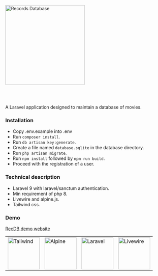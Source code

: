 <style>
table {
    border-collapse: collapse;
}

table > td > img {
    padding: 1rem;
}
</style>
<p style="text-align: left; padding: 1rem 0 3rem 0;"><img src="https://recdb.njeim.net/assets/images/recdb.jpg" width="250" height="auto" alt="Records Database"/></p>

A Laravel application designed to maintain a database of movies.

### Installation
- Copy .env.example into .env
- Run `composer install`.
- Run `db artisan key:generate`.
- Create a file named `database.sqlite` in the database directory.
- Run `php artisan migrate`.
- Run `npm install` followed by `npm run build`.
- Proceed with the registration of a user.

### Technical description
- Laravel 9 with laravel/sanctum authentication.
- Min requirement of php 8.
- Livewire and alpine.js.
- Tailwind css.

### Demo
<a href="https://recdb.njeim.net" target="_blank">RecDB demo website</a>


<table>
<tbody>
<tr>
<td><img src="https://recdb.njeim.net/assets/images/tailwind.svg" width="100" height="auto" alt="Tailwind" /></td>
<td><img src="https://recdb.njeim.net/assets/images/alpinejs.svg" width="100" height="auto" alt="Alpine" /></td>
<td><img src="https://recdb.njeim.net/assets/images/laravel.svg" width="100" height="auto" alt="Laravel" /></td>
<td><img src="https://recdb.njeim.net/assets/images/livewire.svg" width="100" height="auto" alt="Livewire" /></td>
</tr>
</tbody>
</table>
